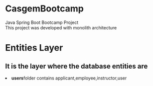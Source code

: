# CasgemBootcamp
Java Spring Boot Bootcamp Project</br>
This project was developed with monolith architecture

# Entities Layer
<h2>It is the layer where the database entities are</h2>
<li><b>users</b>folder contains applicant,employee,instructor,user</li>

